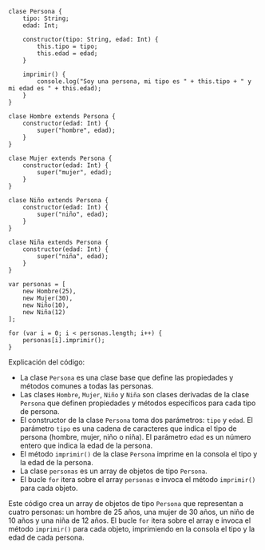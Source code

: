 ```cool
clase Persona {
    tipo: String;
    edad: Int;

    constructor(tipo: String, edad: Int) {
        this.tipo = tipo;
        this.edad = edad;
    }

    imprimir() {
        console.log("Soy una persona, mi tipo es " + this.tipo + " y mi edad es " + this.edad);
    }
}

clase Hombre extends Persona {
    constructor(edad: Int) {
        super("hombre", edad);
    }
}

clase Mujer extends Persona {
    constructor(edad: Int) {
        super("mujer", edad);
    }
}

clase Niño extends Persona {
    constructor(edad: Int) {
        super("niño", edad);
    }
}

clase Niña extends Persona {
    constructor(edad: Int) {
        super("niña", edad);
    }
}

var personas = [
    new Hombre(25),
    new Mujer(30),
    new Niño(10),
    new Niña(12)
];

for (var i = 0; i < personas.length; i++) {
    personas[i].imprimir();
}
```

Explicación del código:

* La clase `Persona` es una clase base que define las propiedades y métodos comunes a todas las personas.
* Las clases `Hombre`, `Mujer`, `Niño` y `Niña` son clases derivadas de la clase `Persona` que definen propiedades y métodos específicos para cada tipo de persona.
* El constructor de la clase `Persona` toma dos parámetros: `tipo` y `edad`. El parámetro `tipo` es una cadena de caracteres que indica el tipo de persona (hombre, mujer, niño o niña). El parámetro `edad` es un número entero que indica la edad de la persona.
* El método `imprimir()` de la clase `Persona` imprime en la consola el tipo y la edad de la persona.
* La clase `personas` es un array de objetos de tipo `Persona`.
* El bucle `for` itera sobre el array `personas` e invoca el método `imprimir()` para cada objeto.

Este código crea un array de objetos de tipo `Persona` que representan a cuatro personas: un hombre de 25 años, una mujer de 30 años, un niño de 10 años y una niña de 12 años. El bucle `for` itera sobre el array e invoca el método `imprimir()` para cada objeto, imprimiendo en la consola el tipo y la edad de cada persona.